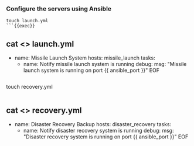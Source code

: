 ### Configure the servers using Ansible




```
touch launch.yml
```{{exec}}

```
cat <<EOF >> launch.yml
---
- name: Missile Launch System
  hosts: missile_launch
  tasks:
    - name: Notify missile launch system is running
      debug:
        msg: "Missile launch system is running on port {{ ansible_port }}"
EOF
```{{exec}}

```
touch recovery.yml
```{{exec}}

```
cat <<EOF >> recovery.yml
---
- name: Disaster Recovery Backup
  hosts: disaster_recovery
  tasks:
    - name: Notify disaster recovery system is running
      debug:
        msg: "Disaster recovery system is running on port {{ ansible_port }}"
EOF
```{{exec}}